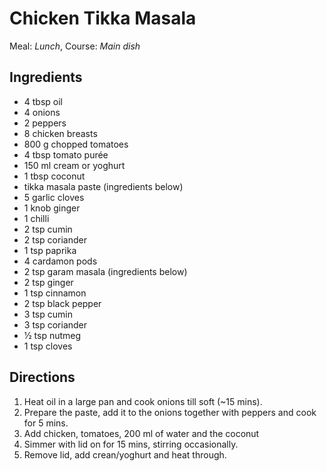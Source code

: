 # Chicken Tikka Masala

Meal: _Lunch_, Course: _Main dish_

## Ingredients

- 4 tbsp oil
- 4 onions
- 2 peppers
- 8 chicken breasts
- 800 g chopped tomatoes
- 4 tbsp tomato purée
- 150 ml cream or yoghurt
- 1 tbsp coconut
-  tikka masala paste (ingredients below)
- 5 garlic cloves
- 1 knob ginger
- 1 chilli
- 2 tsp cumin
- 2 tsp coriander
- 1 tsp paprika
- 4 cardamon pods
- 2 tsp garam masala (ingredients below)
- 2 tsp ginger
- 1 tsp cinnamon
- 2 tsp black pepper
- 3 tsp cumin
- 3 tsp coriander
- 1⁄2 tsp nutmeg
- 1 tsp cloves

## Directions

1. Heat oil in a large pan and cook onions till soft (~15 mins).
2. Prepare the paste, add it to the onions together with peppers and cook for 5 mins.
3. Add chicken, tomatoes, 200 ml of water and the coconut
4. Simmer with lid on for 15 mins, stirring occasionally.
5. Remove lid, add crean/yoghurt and heat through.



